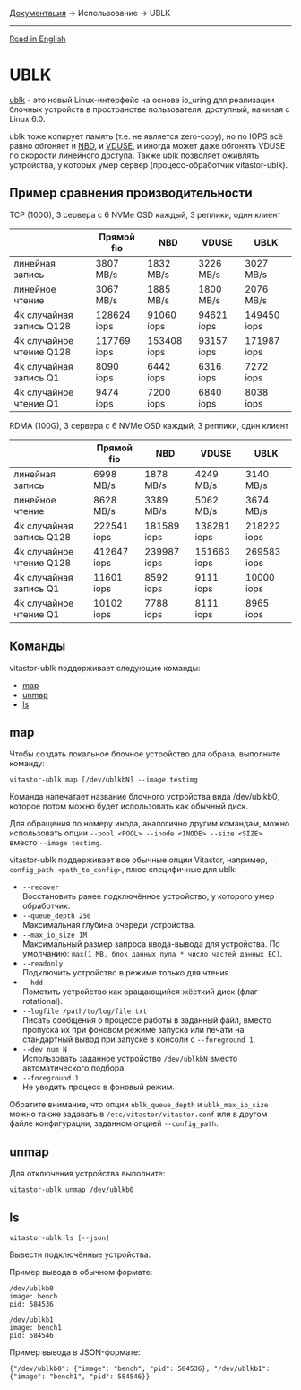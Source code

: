 [Документация](../../README-ru.md#документация) → Использование → UBLK

-----

[Read in English](ublk.en.md)

# UBLK

[ublk](https://docs.kernel.org/block/ublk.html) - это новый Linux-интерфейс на основе io_uring
для реализации блочных устройств в пространстве пользователя, доступный, начиная с Linux 6.0.

ublk тоже копирует память (т.е. не является zero-copy), но по IOPS всё равно обгоняет и
[NBD](nbd.ru.md), и [VDUSE](qemu.ru.md#vduse), и иногда может даже обгонять VDUSE по
скорости линейного доступа. Также ublk позволяет оживлять устройства, у которых умер
сервер (процесс-обработчик vitastor-ublk).

## Пример сравнения производительности

TCP (100G), 3 сервера с 6 NVMe OSD каждый, 3 реплики, один клиент

|                          | Прямой fio  | NBD         | VDUSE      | UBLK        |
|--------------------------|-------------|-------------|------------|-------------|
| линейная запись          | 3807 MB/s   | 1832 MB/s   | 3226 MB/s  | 3027 MB/s   |
| линейное чтение          | 3067 MB/s   | 1885 MB/s   | 1800 MB/s  | 2076 MB/s   |
| 4k случайная запись Q128 | 128624 iops | 91060 iops  | 94621 iops | 149450 iops |
| 4k случайное чтение Q128 | 117769 iops | 153408 iops | 93157 iops | 171987 iops |
| 4k случайная запись Q1   | 8090 iops   | 6442 iops   | 6316 iops  | 7272 iops   |
| 4k случайное чтение Q1   | 9474 iops   | 7200 iops   | 6840 iops  | 8038 iops   |

RDMA (100G), 3 сервера с 6 NVMe OSD каждый, 3 реплики, один клиент

|                          | Прямой fio  | NBD         | VDUSE       | UBLK        |
|--------------------------|-------------|-------------|-------------|-------------|
| линейная запись          | 6998 MB/s   | 1878 MB/s   | 4249 MB/s   | 3140 MB/s   |
| линейное чтение          | 8628 MB/s   | 3389 MB/s   | 5062 MB/s   | 3674 MB/s   |
| 4k случайная запись Q128 | 222541 iops | 181589 iops | 138281 iops | 218222 iops |
| 4k случайное чтение Q128 | 412647 iops | 239987 iops | 151663 iops | 269583 iops |
| 4k случайная запись Q1   | 11601 iops  | 8592 iops   | 9111 iops   | 10000 iops  |
| 4k случайное чтение Q1   | 10102 iops  | 7788 iops   | 8111 iops   | 8965 iops   |

## Команды

vitastor-ublk поддерживает следующие команды:

- [map](#map)
- [unmap](#unmap)
- [ls](#ls)

## map

Чтобы создать локальное блочное устройство для образа, выполните команду:

```
vitastor-ublk map [/dev/ublkbN] --image testimg
```

Команда напечатает название блочного устройства вида /dev/ublkb0, которое потом можно
будет использовать как обычный диск.

Для обращения по номеру инода, аналогично другим командам, можно использовать опции
`--pool <POOL> --inode <INODE> --size <SIZE>` вместо `--image testimg`.

vitastor-ublk поддерживает все обычные опции Vitastor, например, `--config_path <path_to_config>`,
плюс специфичные для ublk:

* `--recover` \
  Восстановить ранее подключённое устройство, у которого умер обработчик.
* `--queue_depth 256` \
  Максимальная глубина очереди устройства.
* `--max_io_size 1M` \
  Максимальный размер запроса ввода-вывода для устройства. По умолчанию: `max(1 MB, блок данных пула * число частей данных EC)`.
* `--readonly` \
  Подключить устройство в режиме только для чтения.
* `--hdd` \
  Пометить устройство как вращающийся жёсткий диск (флаг rotational).
* `--logfile /path/to/log/file.txt` \
  Писать сообщения о процессе работы в заданный файл, вместо пропуска их
  при фоновом режиме запуска или печати на стандартный вывод при запуске
  в консоли с `--foreground 1`.
* `--dev_num N` \
  Использовать заданное устройство `/dev/ublkbN` вместо автоматического подбора.
* `--foreground 1` \
  Не уводить процесс в фоновый режим.

Обратите внимание, что опции `ublk_queue_depth` и `ublk_max_io_size` можно
также задавать в `/etc/vitastor/vitastor.conf` или в другом файле конфигурации,
заданном опцией `--config_path`.

## unmap

Для отключения устройства выполните:

```
vitastor-ublk unmap /dev/ublkb0
```

## ls

```
vitastor-ublk ls [--json]
```

Вывести подключённые устройства.

Пример вывода в обычном формате:

```
/dev/ublkb0
image: bench
pid: 584536

/dev/ublkb1
image: bench1
pid: 584546
```

Пример вывода в JSON-формате:

```
{"/dev/ublkb0": {"image": "bench", "pid": 584536}, "/dev/ublkb1": {"image": "bench1", "pid": 584546}}
```
